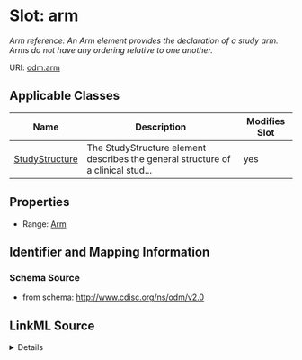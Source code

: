 # Slot: arm


_Arm reference: An Arm element provides the declaration of a study arm. Arms do not have any ordering relative to one another._



URI: [odm:arm](http://www.cdisc.org/ns/odm/v2.0/arm)



<!-- no inheritance hierarchy -->




## Applicable Classes

| Name | Description | Modifies Slot |
| --- | --- | --- |
[StudyStructure](StudyStructure.md) | The StudyStructure element describes the general structure of a clinical stud... |  yes  |







## Properties

* Range: [Arm](Arm.md)





## Identifier and Mapping Information







### Schema Source


* from schema: http://www.cdisc.org/ns/odm/v2.0




## LinkML Source

<details>
```yaml
name: arm
description: 'Arm reference: An Arm element provides the declaration of a study arm.
  Arms do not have any ordering relative to one another.'
from_schema: http://www.cdisc.org/ns/odm/v2.0
rank: 1000
alias: arm
domain_of:
- StudyStructure
range: Arm

```
</details>